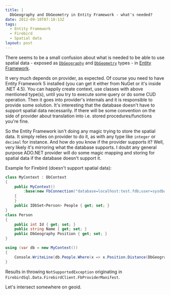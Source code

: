 ```yaml
---
title: |
  DbGeography and DbGeometry in Entity Framework - what's needed?
date: 2012-09-10T07:18:13Z
tags:
  - Entity Framework
  - Firebird
  - Spatial data
layout: post
---
```

There seems to be a small confusion about what is needed to be able to use spatial data - exposed as [`DbGeography`][1] and [`DbGeometry`][2] types - in [Entity Framework][3].

It very much depends on provider, as expected. Of course you need to have Entity Framework 5 installed (you can get it either from NuGet or it's inside .NET 4.5). You can happily create context, use classes with above mentioned type(s), until you try to execute some query or do some CUD operation. Then it goes into provider's internals and it is responsible to provide some solution. It's interesting that the database doesn't have to support spatial data necessarily. If there will be some convention on the side of provider about translation into i.e. stored procedures/functions you're fine.

So the Entity Framework isn't doing any magic trying to store the spatial data. It simply relies on provider to do it, as with any type like `integer` or `decimal` for instance. And how do you know if the provider supports it? Well, very likely it's mirroring what the database supports. I doubt any general purpose ADO.NET provider will do some magic mapping and storing for spatial data if the database doesn't support it.

Example for Firebird (doesn't support spatial data):

```csharp
class MyContext : DbContext
{
	public MyContext()
		:base(new FbConnection("database=localhost:test.fdb;user=sysdba;password=masterkey;pooling=false"), true)
	{
	}
	public IDbSet<Person> People { get; set; }
}
class Person
{
	public int Id { get; set; }
	public string Name { get; set; }
	public DbGeography Position { get; set; }
}
```

```csharp
using (var db = new MyContext())
{
	Console.WriteLine(db.People.Where(x => x.Position.Distance(DbGeography.PointFromText("POINT(1 1)", 4326)) < 100));
}
```

Results in throwing `NotSupportedException` originating in `FirebirdSql.Data.FirebirdClient.FbProviderManifest`.

Let's intersect somewhere on geoid.

[1]: http://msdn.microsoft.com/en-us/library/system.data.spatial.dbgeography.aspx
[2]: http://msdn.microsoft.com/en-us/library/system.data.spatial.dbgeometry.aspx
[3]: http://msdn.com/ef